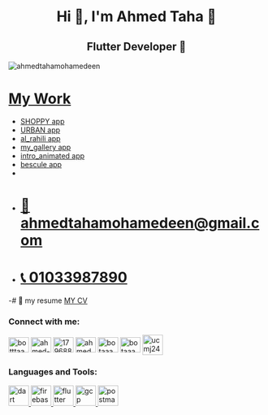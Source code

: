 

<h1 align="center">Hi 👋, I'm Ahmed Taha 👑</h1>
<h2 align="center">Flutter Developer 💎</h2>

<p align="left"> <img src="https://komarev.com/ghpvc/?username=ahmedtahamohamedeen&label=Profile%20views&color=0e75b6&style=flat" alt="ahmedtahamohamedeen" /> </p>

# [ My Work](https://github.com/AhmedTahaMohamedeen)
- [ SHOPPY app ](https://github.com/AhmedTahaMohamedeen/shoppy)
- [  URBAN app](https://github.com/AhmedTahaMohamedeen/URBAN)
- [ al_rahili app ](https://github.com/AhmedTahaMohamedeen/al_rahili)
- [  my_gallery app ](https://github.com/AhmedTahaMohamedeen/my_gallery0)
- [  intro_animated app ](https://github.com/AhmedTahaMohamedeen/intro_animated)
- [  bescule app ](https://github.com/AhmedTahaMohamedeen/bescule)
- 
- # [📧 ahmedtahamohamedeen@gmail.com](https://ahmedtahamohamedeen@gmail.com)
- # [📞 01033987890](https://wa.me/+201033987890)

-# 📄 my resume [  MY CV ](https://drive.google.com/file/d/1dsE2JvAm9xjAuQGKs_VeOCZsEU4J7Z0u/view?usp=share_link)

<h3 align="left">Connect with me:</h3>
<p align="left">
<a href="https://twitter.com/botttaaa" target="blank"><img align="center" src="https://raw.githubusercontent.com/rahuldkjain/github-profile-readme-generator/master/src/images/icons/Social/twitter.svg" alt="botttaaa" height="30" width="40" /></a>
<a href="https://linkedin.com/in/ahmed-taha-bota" target="blank"><img align="center" src="https://raw.githubusercontent.com/rahuldkjain/github-profile-readme-generator/master/src/images/icons/Social/linked-in-alt.svg" alt="ahmed-taha-851a6219a" height="30" width="40" /></a>
<a href="https://stackoverflow.com/users/17968838" target="blank"><img align="center" src="https://raw.githubusercontent.com/rahuldkjain/github-profile-readme-generator/master/src/images/icons/Social/stack-overflow.svg" alt="17968838" height="30" width="40" /></a>
<a href="https://www.facebook.com/ahmed.taha.mohamedeen/" target="blank"><img align="center" src="https://raw.githubusercontent.com/rahuldkjain/github-profile-readme-generator/master/src/images/icons/Social/facebook.svg" alt="ahmed.bota.3" height="30" width="40" /></a>
<a href="https://instagram.com/botaaaaaaaaaaaa" target="blank"><img align="center" src="https://raw.githubusercontent.com/rahuldkjain/github-profile-readme-generator/master/src/images/icons/Social/instagram.svg" alt="botaaaaaaaaaaaa" height="30" width="40" /></a>
<a href="https://dribbble.com/botaaaaa" target="blank"><img align="center" src="https://raw.githubusercontent.com/rahuldkjain/github-profile-readme-generator/master/src/images/icons/Social/dribbble.svg" alt="botaaaaa" height="30" width="40" /></a>
<a href="https://wa.me/+201033987890" target="blank"><img align="center" src="https://cdn-icons-png.flaticon.com/512/733/733585.png" alt="ucmj24y77kfz55ljdny5qewg" height="40" width="40" /></a>


<h3 align="left">Languages and Tools:</h3>
<p align="left"> <a href="https://dart.dev" target="_blank" rel="noreferrer"> <img src="https://www.vectorlogo.zone/logos/dartlang/dartlang-icon.svg" alt="dart" width="40" height="40"/> </a> <a href="https://firebase.google.com/" target="_blank" rel="noreferrer"> <img src="https://www.vectorlogo.zone/logos/firebase/firebase-icon.svg" alt="firebase" width="40" height="40"/> </a> <a href="https://flutter.dev" target="_blank" rel="noreferrer"> <img src="https://www.vectorlogo.zone/logos/flutterio/flutterio-icon.svg" alt="flutter" width="40" height="40"/> </a> <a href="https://cloud.google.com" target="_blank" rel="noreferrer"> <img src="https://www.vectorlogo.zone/logos/google_cloud/google_cloud-icon.svg" alt="gcp" width="40" height="40"/> </a> <a href="https://postman.com" target="_blank" rel="noreferrer"> <img src="https://www.vectorlogo.zone/logos/getpostman/getpostman-icon.svg" alt="postman" width="40" height="40"/> </a> </p>


